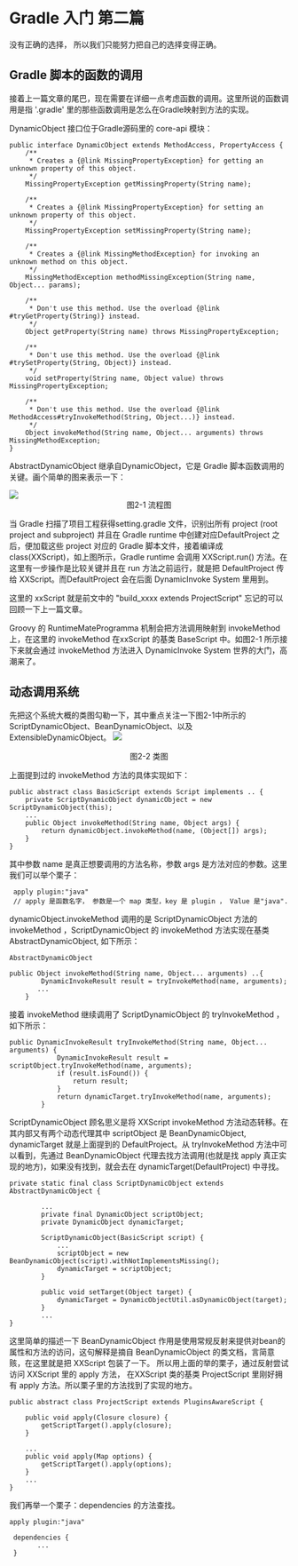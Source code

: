 # Gradle 入门 第二篇

没有正确的选择， 所以我们只能努力把自己的选择变得正确。

## Gradle 脚本的函数的调用
接着上一篇文章的尾巴，现在需要在详细一点考虑函数的调用。这里所说的函数调用是指 '.gradle' 里的那些函数调用是怎么在Gradle映射到方法的实现。

DynamicObject 接口位于Gradle源码里的 core-api 模块：
~~~
public interface DynamicObject extends MethodAccess, PropertyAccess {
    /**
     * Creates a {@link MissingPropertyException} for getting an unknown property of this object.
     */
    MissingPropertyException getMissingProperty(String name);

    /**
     * Creates a {@link MissingPropertyException} for setting an unknown property of this object.
     */
    MissingPropertyException setMissingProperty(String name);

    /**
     * Creates a {@link MissingMethodException} for invoking an unknown method on this object.
     */
    MissingMethodException methodMissingException(String name, Object... params);

    /**
     * Don't use this method. Use the overload {@link #tryGetProperty(String)} instead.
     */
    Object getProperty(String name) throws MissingPropertyException;

    /**
     * Don't use this method. Use the overload {@link #trySetProperty(String, Object)} instead.
     */
    void setProperty(String name, Object value) throws MissingPropertyException;

    /**
     * Don't use this method. Use the overload {@link MethodAccess#tryInvokeMethod(String, Object...)} instead.
     */
    Object invokeMethod(String name, Object... arguments) throws MissingMethodException;
}
~~~
AbstractDynamicObject 继承自DynamicObject，它是 Gradle 脚本函数调用的关键。画个简单的图来表示一下：

<img src="GradleMethodSeek.svg" />

<center>图2-1 流程图</center>

当 Gradle 扫描了项目工程获得setting.gradle 文件，识别出所有 project (root project and subproject) 并且在 Gradle runtime 中创建对应DefaultProject 之后，便加载这些 project 对应的 Gradle 脚本文件，接着编译成 class(XXScript)，如上图所示，Gradle runtime 会调用 XXScript.run() 方法。在这里有一步操作是比较关键并且在 run 方法之前运行，就是把 DefaultProject 传给 XXScript。而DefaultProject 会在后面 DynamicInvoke System 里用到。

这里的 xxScript 就是前文中的 "build_xxxx extends ProjectScript" 忘记的可以回顾一下上一篇文章。

Groovy 的 RuntimeMateProgramma 机制会把方法调用映射到 invokeMethod 上，在这里的 invokeMethod 在xxScript 的基类 BaseScript 中。如图2-1 所示接下来就会通过 invokeMethod 方法进入 DynamicInvoke System 世界的大门，高潮来了。


## 动态调用系统 
先把这个系统大概的类图勾勒一下，其中重点关注一下图2-1中所示的 ScriptDynamicObject、BeanDynamicObject、以及 ExtensibleDynamicObject。
<img src="DynamicInvoke.svg" />
<center>图2-2 类图</center>

上面提到过的 invokeMethod 方法的具体实现如下：
~~~
public abstract class BasicScript extends Script implements .. {
    private ScriptDynamicObject dynamicObject = new ScriptDynamicObject(this);
    ...
    public Object invokeMethod(String name, Object args) {
        return dynamicObject.invokeMethod(name, (Object[]) args);
    }
}
~~~
其中参数 name 是真正想要调用的方法名称，参数 args 是方法对应的参数。这里我们可以举个栗子：
~~~
 apply plugin:"java"
 // apply 是函数名字， 参数是一个 map 类型，key 是 plugin ， Value 是"java".
~~~

dynamicObject.invokeMethod 调用的是 ScriptDynamicObject 方法的 invokeMethod ，ScriptDynamicObject 的 invokeMethod 方法实现在基类
AbstractDynamicObject, 如下所示：

~~~
AbstractDynamicObject

public Object invokeMethod(String name, Object... arguments) ..{
        DynamicInvokeResult result = tryInvokeMethod(name, arguments);
       ...
    }
~~~
接着 invokeMethod 继续调用了 ScriptDynamicObject 的 tryInvokeMethod ，如下所示：

~~~
public DynamicInvokeResult tryInvokeMethod(String name, Object... arguments) {
            DynamicInvokeResult result = scriptObject.tryInvokeMethod(name, arguments);
            if (result.isFound()) {
                return result;
            }
            return dynamicTarget.tryInvokeMethod(name, arguments);
        }
~~~

ScriptDynamicObject 顾名思义是将 XXScript invokeMethod 方法动态转移。在其内部又有两个动态代理其中 scriptObject 是 BeanDynamicObject, dynamicTarget 就是上面提到的 DefaultProject。从 tryInvokeMethod 方法中可以看到，先通过 BeanDynamicObject 代理去找方法调用(也就是找 apply 真正实现的地方)，如果没有找到，就会去在 dynamicTarget(DefaultProject) 中寻找。

~~~
private static final class ScriptDynamicObject extends AbstractDynamicObject {

        ...
        private final DynamicObject scriptObject;
        private DynamicObject dynamicTarget;

        ScriptDynamicObject(BasicScript script) {
            ...
            scriptObject = new BeanDynamicObject(script).withNotImplementsMissing();
            dynamicTarget = scriptObject;
        }

        public void setTarget(Object target) {
            dynamicTarget = DynamicObjectUtil.asDynamicObject(target);
        }
        ...
}
~~~

这里简单的描述一下 BeanDynamicObject 作用是使用常规反射来提供对bean的属性和方法的访问，这句解释是摘自 BeanDynamicObject 的类文档，言简意赅，在这里就是把 XXScript 包装了一下。 所以用上面的举的栗子，通过反射尝试访问 XXScript 里的 apply 方法， 在XXScript 类的基类 ProjectScript 里刚好拥有 apply 方法。所以栗子里的方法找到了实现的地方。
~~~
public abstract class ProjectScript extends PluginsAwareScript {

    public void apply(Closure closure) {
        getScriptTarget().apply(closure);
    }

    ...
    public void apply(Map options) {
        getScriptTarget().apply(options);
    }
    ...
}
~~~

我们再举一个栗子：dependencies 的方法查找。

~~~
apply plugin:"java"

 dependencies {
       ...
 }

~~~
